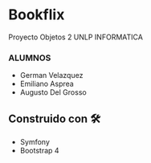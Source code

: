 # Bookflix
Proyecto Objetos 2 UNLP INFORMATICA
### ALUMNOS 
* German Velazquez
* Emiliano Asprea
* Augusto Del Grosso

## Construido con 🛠️
* Symfony
* Bootstrap 4
